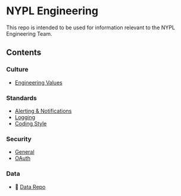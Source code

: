 # NYPL Engineering

This repo is intended to be used for information relevant to the NYPL Engineering Team.

## Contents

### Culture

* [Engineering Values](culture/values.md)

### Standards

* [Alerting & Notifications](standards/alerting.md)
* [Logging](standards/logging.md)
* [Coding Style](standards/coding-standards.md)

### Security

* [General](security/README.md)
* [OAuth](security/oauth.md)

### Data

* :link: [Data Repo](https://github.com/NYPL/nypl-core)
